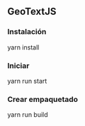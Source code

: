 ## GeoTextJS
### Instalación
yarn install

### Iniciar
yarn run start

### Crear empaquetado
yarn run build
